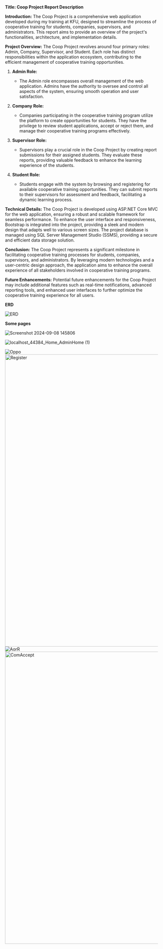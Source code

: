 **Title: Coop Project Report Description**

**Introduction:**
The Coop Project is a comprehensive web application developed during my training at KFU, designed to streamline the process of cooperative training for students, companies, supervisors, and administrators. This report aims to provide an overview of the project's functionalities, architecture, and implementation details.

**Project Overview:**
The Coop Project revolves around four primary roles: Admin, Company, Supervisor, and Student. Each role has distinct responsibilities within the application ecosystem, contributing to the efficient management of cooperative training opportunities.

1. **Admin Role:**
   - The Admin role encompasses overall management of the web application. Admins have the authority to oversee and control all aspects of the system, ensuring smooth operation and user satisfaction.

2. **Company Role:**
   - Companies participating in the cooperative training program utilize the platform to create opportunities for students. They have the privilege to review student applications, accept or reject them, and manage their cooperative training programs effectively.

3. **Supervisor Role:**
   - Supervisors play a crucial role in the Coop Project by creating report submissions for their assigned students. They evaluate these reports, providing valuable feedback to enhance the learning experience of the students.

4. **Student Role:**
   - Students engage with the system by browsing and registering for available cooperative training opportunities. They can submit reports to their supervisors for assessment and feedback, facilitating a dynamic learning process.

**Technical Details:**
The Coop Project is developed using ASP.NET Core MVC for the web application, ensuring a robust and scalable framework for seamless performance. 
To enhance the user interface and responsiveness, Bootstrap is integrated into the project, providing a sleek and modern design that adapts well to various screen sizes.
The project database is managed using SQL Server Management Studio (SSMS), providing a secure and efficient data storage solution.

**Conclusion:**
The Coop Project represents a significant milestone in facilitating cooperative training processes for students, companies, supervisors, and administrators. By leveraging modern technologies and a user-centric design approach, the application aims to enhance the overall experience of all stakeholders involved in cooperative training programs.

**Future Enhancements:**
Potential future enhancements for the Coop Project may include additional features such as real-time notifications, advanced reporting tools, and enhanced user interfaces to further optimize the cooperative training experience for all users.




**ERD**




![ERD](https://github.com/user-attachments/assets/fc4839c0-9ecc-4236-b44d-ceb6bf591951)






**Some pages**


![Screenshot 2024-09-08 145806](https://github.com/user-attachments/assets/809ce8bb-374d-43cc-a329-8abd138bb5ee)


![localhost_44384_Home_AdminHome (1)](https://github.com/user-attachments/assets/696849d0-e9a5-4e1f-92f5-032e690fe153)


![Oppo](https://github.com/user-attachments/assets/44a7346b-2d62-4f73-838f-4389306b7c08)
<img width="960" alt="Register" src="https://github.com/user-attachments/assets/44049cc7-3fa2-47d8-b6cf-3b0a5389da2f">
![AorR](https://github.com/user-attachments/assets/1147838a-dc7a-4f9a-a03c-32c6f52c0d20)
<img width="960" alt="ComAccept" src="https://github.com/user-attachments/assets/2ff0ffb2-7e6f-4902-92ea-4eaa93073dc5">






